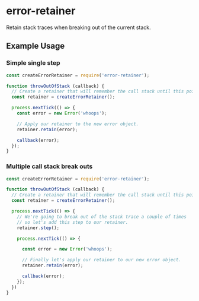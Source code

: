 # error-retainer
Retain stack traces when breaking out of the current stack.

## Example Usage
### Simple single step
```javascript
const createErrorRetainer = require('error-retainer');

function throwOutOfStack (callback) {
  // Create a retainer that will remember the call stack until this point.
  const retainer = createErrorRetainer();

  process.nextTick(() => {
    const error = new Error('whoops');

    // Apply our retainer to the new error object.
    retainer.retain(error);

    callback(error);
  });
}
```

### Multiple call stack break outs
```javascript
const createErrorRetainer = require('error-retainer');

function throwOutOfStack (callback) {
  // Create a retainer that will remember the call stack until this point.
  const retainer = createErrorRetainer();

  process.nextTick(() => {
    // We're going to break out of the stack trace a couple of times
    // so let's add this step to our retainer.
    retainer.step();

    process.nextTick(() => {

      const error = new Error('whoops');

      // Finally let's apply our retainer to our new error object.
      retainer.retain(error);

      callback(error);
    });
  })
}
```